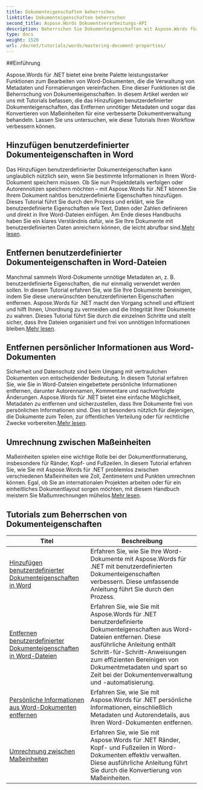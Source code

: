 ```yaml
---
title: Dokumenteigenschaften beherrschen
linktitle: Dokumenteigenschaften beherrschen
second_title: Aspose.Words Dokumentverarbeitungs-API
description: Beherrschen Sie Dokumenteigenschaften mit Aspose.Words für .NET. Lernen Sie mit diesen leicht verständlichen Tutorials, Maßeinheiten in Word-Dokumenten hinzuzufügen, zu entfernen und zu konvertieren.
type: docs
weight: 1520
url: /de/net/tutorials/words/mastering-document-properties/
---
```

##Einführung  

Aspose.Words für .NET bietet eine breite Palette leistungsstarker Funktionen zum Bearbeiten von Word-Dokumenten, die die Verwaltung von Metadaten und Formatierungen vereinfachen. Eine dieser Funktionen ist die Beherrschung von Dokumenteigenschaften. In diesem Artikel werden wir uns mit Tutorials befassen, die das Hinzufügen benutzerdefinierter Dokumenteigenschaften, das Entfernen unnötiger Metadaten und sogar das Konvertieren von Maßeinheiten für eine verbesserte Dokumentverwaltung behandeln. Lassen Sie uns untersuchen, wie diese Tutorials Ihren Workflow verbessern können.

## Hinzufügen benutzerdefinierter Dokumenteigenschaften in Word  

Das Hinzufügen benutzerdefinierter Dokumenteigenschaften kann unglaublich nützlich sein, wenn Sie bestimmte Informationen in Ihrem Word-Dokument speichern müssen. Ob Sie nun Projektdetails verfolgen oder Autorennotizen speichern möchten – mit Aspose.Words für .NET können Sie Ihrem Dokument nahtlos benutzerdefinierte Eigenschaften hinzufügen. Dieses Tutorial führt Sie durch den Prozess und erklärt, wie Sie benutzerdefinierte Eigenschaften wie Text, Daten oder Zahlen definieren und direkt in Ihre Word-Dateien einfügen. Am Ende dieses Handbuchs haben Sie ein klares Verständnis dafür, wie Sie Ihre Dokumente mit benutzerdefinierten Daten anreichern können, die leicht abrufbar sind.[Mehr lesen](./adding-custom-document-properties-in-word/).

## Entfernen benutzerdefinierter Dokumenteigenschaften in Word-Dateien  

Manchmal sammeln Word-Dokumente unnötige Metadaten an, z. B. benutzerdefinierte Eigenschaften, die nur einmalig verwendet werden sollen. In diesem Tutorial erfahren Sie, wie Sie Ihre Dokumente bereinigen, indem Sie diese unerwünschten benutzerdefinierten Eigenschaften entfernen. Aspose.Words für .NET macht den Vorgang schnell und effizient und hilft Ihnen, Unordnung zu vermeiden und die Integrität Ihrer Dokumente zu wahren. Dieses Tutorial führt Sie durch die einzelnen Schritte und stellt sicher, dass Ihre Dateien organisiert und frei von unnötigen Informationen bleiben.[Mehr lesen](./remove-custom-document-properties-in-word-files/).

## Entfernen persönlicher Informationen aus Word-Dokumenten  

 Sicherheit und Datenschutz sind beim Umgang mit vertraulichen Dokumenten von entscheidender Bedeutung. In diesem Tutorial erfahren Sie, wie Sie in Word-Dateien eingebettete persönliche Informationen entfernen, darunter Autorennamen, Kommentare und nachverfolgte Änderungen. Aspose.Words für .NET bietet eine einfache Möglichkeit, Metadaten zu entfernen und sicherzustellen, dass Ihre Dokumente frei von persönlichen Informationen sind. Dies ist besonders nützlich für diejenigen, die Dokumente zum Teilen, zur öffentlichen Verteilung oder für rechtliche Zwecke vorbereiten.[Mehr lesen](./remove-personal-information-word-document/).

## Umrechnung zwischen Maßeinheiten  

 Maßeinheiten spielen eine wichtige Rolle bei der Dokumentformatierung, insbesondere für Ränder, Kopf- und Fußzeilen. In diesem Tutorial erfahren Sie, wie Sie mit Aspose.Words für .NET problemlos zwischen verschiedenen Maßeinheiten wie Zoll, Zentimetern und Punkten umrechnen können. Egal, ob Sie an internationalen Projekten arbeiten oder für ein einheitliches Dokumentlayout sorgen möchten, mit diesem Handbuch meistern Sie Maßumrechnungen mühelos.[Mehr lesen](./converting-between-measurement-units/).

 ## Tutorials zum Beherrschen von Dokumenteigenschaften
| Titel | Beschreibung |
| --- | --- |
| [Hinzufügen benutzerdefinierter Dokumenteigenschaften in Word](./adding-custom-document-properties-in-word/) | Erfahren Sie, wie Sie Ihre Word-Dokumente mit Aspose.Words für .NET mit benutzerdefinierten Dokumenteigenschaften verbessern. Diese umfassende Anleitung führt Sie durch den Prozess. |
| [Entfernen benutzerdefinierter Dokumenteigenschaften in Word-Dateien](./remove-custom-document-properties-in-word-files/) | Erfahren Sie, wie Sie mit Aspose.Words für .NET benutzerdefinierte Dokumenteigenschaften aus Word-Dateien entfernen. Diese ausführliche Anleitung enthält Schritt-für-Schritt-Anweisungen zum effizienten Bereinigen von Dokumentmetadaten und spart so Zeit bei der Dokumentenverwaltung und -automatisierung. |
| [Persönliche Informationen aus Word-Dokumenten entfernen](./remove-personal-information-word-document/) | Erfahren Sie, wie Sie mit Aspose.Words für .NET persönliche Informationen, einschließlich Metadaten und Autorendetails, aus Ihren Word-Dokumenten entfernen. |
| [Umrechnung zwischen Maßeinheiten](./converting-between-measurement-units/) | Erfahren Sie, wie Sie mit Aspose.Words für .NET Ränder, Kopf- und Fußzeilen in Word-Dokumenten effektiv verwalten. Diese ausführliche Anleitung führt Sie durch die Konvertierung von Maßeinheiten. |
